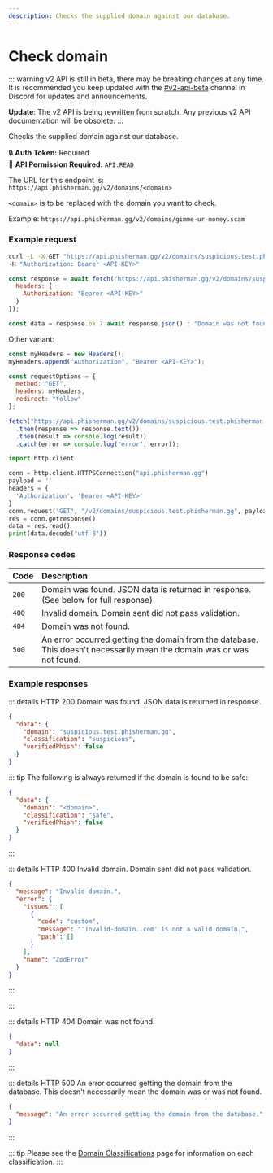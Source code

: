 ```yaml
---
description: Checks the supplied domain against our database.
---
```


# Check domain <Badge type="tip" text="GET" vertical="middle" />

::: warning
v2 API is still in beta, there may be breaking changes at any time. It is recommended you keep updated with the [#v2-api-beta](https://discord.com/channels/878130674844979210/904090622208663632) channel in Discord for updates and announcements.

**Update**: The v2 API is being rewritten from scratch. Any previous v2 API documentation will be obsolete.
:::

Checks the supplied domain against our database.

:lock: **Auth Token:** Required  
:key: **API Permission Required:** `API.READ`

The URL for this endpoint is: `https://api.phisherman.gg/v2/domains/<domain>`

`<domain>` is to be replaced with the domain you want to check.

Example: `https://api.phisherman.gg/v2/domains/gimme-ur-money.scam`

### Example request

<CodeGroup>
  <CodeGroupItem title="CURL" active>

```bash
curl -L -X GET "https://api.phisherman.gg/v2/domains/suspicious.test.phisherman.gg" \
-H "Authorization: Bearer <API-KEY>"
```

  </CodeGroupItem>

  <CodeGroupItem title="JavaScript">

```js
const response = await fetch("https://api.phisherman.gg/v2/domains/suspicious.test.phisherman.gg", {
  headers: {
    Authorization: "Bearer <API-KEY>"
  }
});

const data = response.ok ? await response.json() : "Domain was not found or an error occurred.";
```

Other variant:

```js
const myHeaders = new Headers();
myHeaders.append("Authorization", "Bearer <API-KEY>");

const requestOptions = {
  method: "GET",
  headers: myHeaders,
  redirect: "follow"
};

fetch("https://api.phisherman.gg/v2/domains/suspicious.test.phisherman.gg", requestOptions)
  .then(response => response.text())
  .then(result => console.log(result))
  .catch(error => console.log("error", error));
```

  </CodeGroupItem>

<CodeGroupItem title="Python">

```py
import http.client

conn = http.client.HTTPSConnection("api.phisherman.gg")
payload = ''
headers = {
  'Authorization': 'Bearer <API-KEY>'
}
conn.request("GET", "/v2/domains/suspicious.test.phisherman.gg", payload, headers)
res = conn.getresponse()
data = res.read()
print(data.decode("utf-8"))
```

  </CodeGroupItem>

</CodeGroup>

### Response codes

| Code  | Description                                                                                                            |
| :---- | :--------------------------------------------------------------------------------------------------------------------- |
| `200` | Domain was found. JSON data is returned in response. (See below for full response)                                     |
| `400` | Invalid domain. Domain sent did not pass validation.                                                                   |
| `404` | Domain was not found.                                                                                                  |
| `500` | An error occurred getting the domain from the database. This doesn't necessarily mean the domain was or was not found. |

### Example responses

::: details HTTP 200
Domain was found. JSON data is returned in response.

```json
{
  "data": {
    "domain": "suspicious.test.phisherman.gg",
    "classification": "suspicious",
    "verifiedPhish": false
  }
}
```

::: tip The following is always returned if the domain is found to be safe:

```json
{
  "data": {
    "domain": "<domain>",
    "classification": "safe",
    "verifiedPhish": false
  }
}
```

:::

::: details HTTP 400
Invalid domain. Domain sent did not pass validation.

```json
{
  "message": "Invalid domain.",
  "error": {
    "issues": [
      {
        "code": "custom",
        "message": "'invalid-domain..com' is not a valid domain.",
        "path": []
      }
    ],
    "name": "ZodError"
  }
}
```

:::

:::

::: details HTTP 404
Domain was not found.

```json
{
  "data": null
}
```

:::

::: details HTTP 500
An error occurred getting the domain from the database. This doesn't necessarily mean the domain was or was not found.

```json
{
  "message": "An error occurred getting the domain from the database."
}
```

:::

::: tip
Please see the [Domain Classifications](/guide/domain-classifications.md) page for information on each classification.
:::
